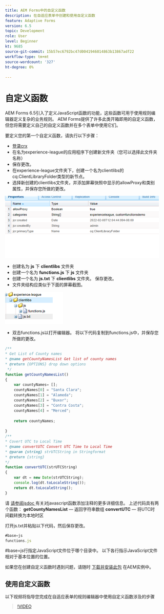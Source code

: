 ```yaml
---
title: AEM Forms中的自定义函数
description: 在自适应表单中创建和使用自定义函数
feature: Adaptive Forms
version: 6.5
topic: Development
role: User
level: Beginner
kt: 9685
source-git-commit: 15b57ec6792bc47d0041946014863b13867adf22
workflow-type: tm+mt
source-wordcount: '327'
ht-degree: 0%

---
```


# 自定义函数

AEM Forms 6.5引入了定义JavaScript函数的功能，这些函数可用于使用规则编辑器定义复杂的业务规则。
AEM Forms提供了许多此类开箱即用的自定义函数，但您将需要定义自己的自定义函数并在多个表单中使用它们。

要定义您的第一个自定义函数，请执行以下步骤：
* [登录crx](http://localhost:4502/crx/de/index.jsp#/apps/experience-league/clientlibs)
* 在名为experience-league的应用程序下创建新文件夹（您可以选择此文件夹名称）
* 保存更改。
* 在experience-league文件夹下，创建一个名为clientlibs的cq:ClientLibraryFolder类型的新节点。
* 选择新创建的clientlibs文件夹，并添加屏幕快照中显示的allowProxy和类别属性，并保存您所做的更改。

![client-lib](assets/custom-functions.png)
* 创建名为 **js** 下 **clientlibs** 文件夹
* 创建一个名为 **functions.js** 下 **js** 文件夹
* 创建一个名为 **js.txt** 下 **clientlibs** 文件夹。 保存更改。
* 文件夹结构应类似于下面的屏幕截图。

![规则编辑器](assets/folder-structure.png)

* 双击functions.js以打开编辑器。
将以下代码复制到functions.js中，并保存您所做的更改。

```javascript
/**
* Get List of County names
* @name getCountyNamesList Get list of county names
* @return {OPTIONS} drop down options 
 */
function getCountyNamesList()
{
    var countyNames= [];
	countyNames[0] = "Santa Clara";
	countyNames[1] = "Alameda";
	countyNames[2] = "Buxor";
    countyNames[3] = "Contra Costa";
    countyNames[4] = "Merced";

	return countyNames;

}
/**
* Covert UTC to Local Time
* @name convertUTC Convert UTC Time to Local Time
* @param {string} strUTCString in Stringformat
* @return {string}
*/
function convertUTC(strUTCString)
{
    var dt = new Date(strUTCString);
	console.log(dt.toLocaleString());
    return dt.toLocaleString();
}
```

请 [请参阅jsdoc ](https://jsdoc.app/index.html)有关对javascript函数添加注释的更多详细信息。
上述代码具有两个函数：
**getCountyNamesList**  — 返回字符串数组
**convertUTC**  — 将UTC时间戳转换为本地时区

打开js.txt并粘贴以下代码，然后保存更改。

```javascript
#base=js
functions.js
```

#base=js行指定JavaScript文件位于哪个目录中。
以下各行指示JavaScript文件相对于基本位置的位置。

如果您在创建自定义函数时遇到问题，请随时 [下载并安装此包](assets/custom-functions.zip) 在AEM实例中。

## 使用自定义函数

以下视频将指导您完成在自适应表单的规则编辑器中使用自定义函数涉及的步骤
>[!VIDEO](https://video.tv.adobe.com/v/340305?quality=9&learn=on)
